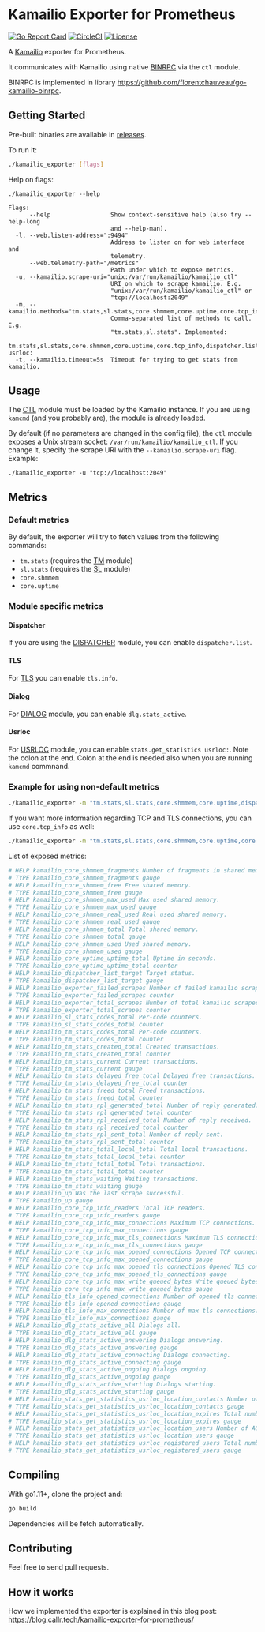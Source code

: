 # Kamailio Exporter for Prometheus
[![Go Report Card](https://goreportcard.com/badge/github.com/florentchauveau/kamailio_exporter)](https://goreportcard.com/report/github.com/florentchauveau/kamailio_exporter)
[![CircleCI](https://circleci.com/gh/florentchauveau/kamailio_exporter.svg?style=shield)](https://circleci.com/gh/florentchauveau/kamailio_exporter)
[![License](https://img.shields.io/badge/License-MIT-blue.svg)](https://github.com/florentchauveau/kamailio_exporter/blob/master/LICENSE)

A [Kamailio](https://www.kamailio.org/) exporter for Prometheus.

It communicates with Kamailio using native [BINRPC](http://kamailio.org/docs/modules/stable/modules/ctl.html) via the `ctl` module. 

BINRPC is implemented in library https://github.com/florentchauveau/go-kamailio-binrpc.

## Getting Started

Pre-built binaries are available in [releases](https://github.com/florentchauveau/kamailio_exporter/releases).

To run it:
```bash
./kamailio_exporter [flags]
```

Help on flags:
```
./kamailio_exporter --help

Flags:
      --help                 Show context-sensitive help (also try --help-long
                             and --help-man).
  -l, --web.listen-address=":9494"
                             Address to listen on for web interface and
                             telemetry.
      --web.telemetry-path="/metrics"
                             Path under which to expose metrics.
  -u, --kamailio.scrape-uri="unix:/var/run/kamailio/kamailio_ctl"
                             URI on which to scrape kamailio. E.g.
                             "unix:/var/run/kamailio/kamailio_ctl" or
                             "tcp://localhost:2049"
  -m, --kamailio.methods="tm.stats,sl.stats,core.shmmem,core.uptime,core.tcp_info"
                             Comma-separated list of methods to call. E.g.
                             "tm.stats,sl.stats". Implemented:
                             tm.stats,sl.stats,core.shmmem,core.uptime,core.tcp_info,dispatcher.list,tls.info,dlg.stats_active,stats.get_statistics usrloc:
  -t, --kamailio.timeout=5s  Timeout for trying to get stats from kamailio.
  ```

## Usage

The [CTL](http://kamailio.org/docs/modules/stable/modules/ctl.html) module must be loaded by the Kamailio instance. If you are using `kamcmd` (and you probably are), the module is already loaded.

By default (if no parameters are changed in the config file), the `ctl` module exposes a Unix stream socket: `/var/run/kamailio/kamailio_ctl`. If you change it, specify the scrape URI with the `--kamailio.scrape-uri` flag. Example:

```
./kamailio_exporter -u "tcp://localhost:2049"
```

## Metrics

### Default metrics
By default, the exporter will try to fetch values from the following commands:

- `tm.stats` (requires the [TM](http://kamailio.org/docs/modules/stable/modules/tm.html) module)
- `sl.stats` (requires the [SL](http://kamailio.org/docs/modules/stable/modules/sl.html) module)
- `core.shmmem`
- `core.uptime`

### Module specific metrics
#### Dispatcher
If you are using the [DISPATCHER](http://kamailio.org/docs/modules/stable/modules/dispatcher.html) module, you can enable `dispatcher.list`.

#### TLS
For [TLS]( https://kamailio.org/docs/modules/stable/modules/tls.html ) you can enable `tls.info`.

#### Dialog
For [DIALOG](http://kamailio.org/docs/modules/stable/modules/dialog.html) module, you can enable `dlg.stats_active`.

#### Usrloc
For [USRLOC](http://kamailio.org/docs/modules/stable/modules/usrloc.html) module, you can enable `stats.get_statistics usrloc:`. Note the colon at the end. Colon at the end is needed also when you are running `kamcmd` commnand.

### Example for using non-default metrics
```bash
./kamailio_exporter -m "tm.stats,sl.stats,core.shmmem,core.uptime,dispatcher.list,tls.info,dlg.stats_active"
```

If you want more information regarding TCP and TLS connections, you can use `core.tcp_info` as well:

```bash
./kamailio_exporter -m "tm.stats,sl.stats,core.shmmem,core.uptime,core.tcp_info"
```

List of exposed metrics:

```bash
# HELP kamailio_core_shmmem_fragments Number of fragments in shared memory.
# TYPE kamailio_core_shmmem_fragments gauge
# HELP kamailio_core_shmmem_free Free shared memory.
# TYPE kamailio_core_shmmem_free gauge
# HELP kamailio_core_shmmem_max_used Max used shared memory.
# TYPE kamailio_core_shmmem_max_used gauge
# HELP kamailio_core_shmmem_real_used Real used shared memory.
# TYPE kamailio_core_shmmem_real_used gauge
# HELP kamailio_core_shmmem_total Total shared memory.
# TYPE kamailio_core_shmmem_total gauge
# HELP kamailio_core_shmmem_used Used shared memory.
# TYPE kamailio_core_shmmem_used gauge
# HELP kamailio_core_uptime_uptime_total Uptime in seconds.
# TYPE kamailio_core_uptime_uptime_total counter
# HELP kamailio_dispatcher_list_target Target status.
# TYPE kamailio_dispatcher_list_target gauge
# HELP kamailio_exporter_failed_scrapes Number of failed kamailio scrapes
# TYPE kamailio_exporter_failed_scrapes counter
# HELP kamailio_exporter_total_scrapes Number of total kamailio scrapes
# TYPE kamailio_exporter_total_scrapes counter
# HELP kamailio_sl_stats_codes_total Per-code counters.
# TYPE kamailio_sl_stats_codes_total counter
# HELP kamailio_tm_stats_codes_total Per-code counters.
# TYPE kamailio_tm_stats_codes_total counter
# HELP kamailio_tm_stats_created_total Created transactions.
# TYPE kamailio_tm_stats_created_total counter
# HELP kamailio_tm_stats_current Current transactions.
# TYPE kamailio_tm_stats_current gauge
# HELP kamailio_tm_stats_delayed_free_total Delayed free transactions.
# TYPE kamailio_tm_stats_delayed_free_total counter
# HELP kamailio_tm_stats_freed_total Freed transactions.
# TYPE kamailio_tm_stats_freed_total counter
# HELP kamailio_tm_stats_rpl_generated_total Number of reply generated.
# TYPE kamailio_tm_stats_rpl_generated_total counter
# HELP kamailio_tm_stats_rpl_received_total Number of reply received.
# TYPE kamailio_tm_stats_rpl_received_total counter
# HELP kamailio_tm_stats_rpl_sent_total Number of reply sent.
# TYPE kamailio_tm_stats_rpl_sent_total counter
# HELP kamailio_tm_stats_total_local_total Total local transactions.
# TYPE kamailio_tm_stats_total_local_total counter
# HELP kamailio_tm_stats_total_total Total transactions.
# TYPE kamailio_tm_stats_total_total counter
# HELP kamailio_tm_stats_waiting Waiting transactions.
# TYPE kamailio_tm_stats_waiting gauge
# HELP kamailio_up Was the last scrape successful.
# TYPE kamailio_up gauge
# HELP kamailio_core_tcp_info_readers Total TCP readers.
# TYPE kamailio_core_tcp_info_readers gauge
# HELP kamailio_core_tcp_info_max_connections Maximum TCP connections.
# TYPE kamailio_core_tcp_info_max_connections gauge
# HELP kamailio_core_tcp_info_max_tls_connections Maximum TLS connections.
# TYPE kamailio_core_tcp_info_max_tls_connections gauge
# HELP kamailio_core_tcp_info_max_opened_connections Opened TCP connections.
# TYPE kamailio_core_tcp_info_max_opened_connections gauge
# HELP kamailio_core_tcp_info_max_opened_tls_connections Opened TLS connections.
# TYPE kamailio_core_tcp_info_max_opened_tls_connections gauge
# HELP kamailio_core_tcp_info_max_write_queued_bytes Write queued bytes.
# TYPE kamailio_core_tcp_info_max_write_queued_bytes gauge
# HELP kamailio_tls_info_opened_connections Number of opened tls connections.
# TYPE kamailio_tls_info_opened_connections gauge
# HELP kamailio_tls_info_max_connections Number of max tls connections.
# TYPE kamailio_tls_info_max_connections gauge
# HELP kamailio_dlg_stats_active_all Dialogs all.
# TYPE kamailio_dlg_stats_active_all gauge
# HELP kamailio_dlg_stats_active_answering Dialogs answering.
# TYPE kamailio_dlg_stats_active_answering gauge
# HELP kamailio_dlg_stats_active_connecting Dialogs connecting.
# TYPE kamailio_dlg_stats_active_connecting gauge
# HELP kamailio_dlg_stats_active_ongoing Dialogs ongoing.
# TYPE kamailio_dlg_stats_active_ongoing gauge
# HELP kamailio_dlg_stats_active_starting Dialogs starting.
# TYPE kamailio_dlg_stats_active_starting gauge
# HELP kamailio_stats_get_statistics_usrloc_location_contacts Number of contacts existing in the USRLOC memory cache for that domain
# TYPE kamailio_stats_get_statistics_usrloc_location_contacts gauge
# HELP kamailio_stats_get_statistics_usrloc_location_expires Total number of expired contacts for that domain
# TYPE kamailio_stats_get_statistics_usrloc_location_expires gauge
# HELP kamailio_stats_get_statistics_usrloc_location_users Number of AOR existing in the USRLOC memory cache for that domain
# TYPE kamailio_stats_get_statistics_usrloc_location_users gauge
# HELP kamailio_stats_get_statistics_usrloc_registered_users Total number of AOR existing in the USRLOC memory cache for all domains
# TYPE kamailio_stats_get_statistics_usrloc_registered_users gauge
```

## Compiling

With go1.11+, clone the project and:

```bash
go build
```

Dependencies will be fetch automatically.

## Contributing

Feel free to send pull requests.

## How it works

How we implemented the exporter is explained in this blog post: https://blog.callr.tech/kamailio-exporter-for-prometheus/
